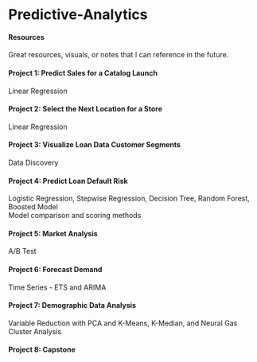 # Predictive-Analytics

#### Resources
Great resources, visuals, or notes that I can reference in the future.


#### Project 1:  Predict Sales for a Catalog Launch
Linear Regression

#### Project 2:  Select the Next Location for a Store
Linear Regression

#### Project 3:  Visualize Loan Data Customer Segments
Data Discovery

#### Project 4:  Predict Loan Default Risk
Logistic Regression, Stepwise Regression, Decision Tree, Random Forest, Boosted Model
</br>
Model comparison and scoring methods

#### Project 5:  Market Analysis
A/B Test

#### Project 6:  Forecast Demand
Time Series - ETS and ARIMA

#### Project 7:  Demographic Data Analysis
Variable Reduction with PCA and K-Means, K-Median, and Neural Gas Cluster Analysis

#### Project 8:  Capstone

